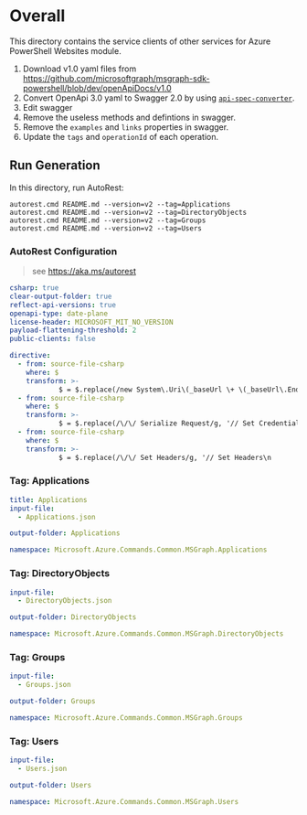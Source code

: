 # Overall
This directory contains the service clients of other services for Azure PowerShell Websites module.
1. Download v1.0 yaml files from https://github.com/microsoftgraph/msgraph-sdk-powershell/blob/dev/openApiDocs/v1.0
1. Convert OpenApi 3.0 yaml to Swagger 2.0 by using [`api-spec-converter`](https://www.npmjs.com/package/api-spec-converter).
1. Edit swagger
  1. Remove the useless methods and defintions in swagger.
  1. Remove the `examples` and `links` properties in swagger.
  1. Update the `tags` and `operationId` of each operation.

## Run Generation
In this directory, run AutoRest:
```
autorest.cmd README.md --version=v2 --tag=Applications
autorest.cmd README.md --version=v2 --tag=DirectoryObjects
autorest.cmd README.md --version=v2 --tag=Groups
autorest.cmd README.md --version=v2 --tag=Users
```

### AutoRest Configuration
> see https://aka.ms/autorest

``` yaml
csharp: true
clear-output-folder: true
reflect-api-versions: true
openapi-type: date-plane
license-header: MICROSOFT_MIT_NO_VERSION
payload-flattening-threshold: 2
public-clients: false

directive:
  - from: source-file-csharp
    where: $
    transform: >-
            $ = $.replace(/new System\.Uri\(_baseUrl \+ \(_baseUrl\.EndsWith\("\/"\) \? "" : "\/"\)\)/g, 'new System.Uri(_baseUrl + (_baseUrl.EndsWith("/") ? "" : "/") + Client.ApiVersion + "/")')
  - from: source-file-csharp
    where: $
    transform: >-
            $ = $.replace(/\/\/ Serialize Request/g, '// Set Credentials\n            if (Client.Credentials != null)\n            {\n                cancellationToken.ThrowIfCancellationRequested();\n                await Client.Credentials.ProcessHttpRequestAsync(_httpRequest, cancellationToken).ConfigureAwait(false);\n            }\n\n            // Serialize Request')
  - from: source-file-csharp
    where: $
    transform: >-
            $ = $.replace(/\/\/ Set Headers/g, '// Set Headers\n            if (Client.GenerateClientRequestId != null && Client.GenerateClientRequestId.Value)\n            {\n                _httpRequest.Headers.TryAddWithoutValidation("x-ms-client-request-id", System.Guid.NewGuid().ToString());\n            }\n            if (Client.AcceptLanguage != null)\n            {\n                if (_httpRequest.Headers.Contains("accept-language"))\n                {\n                    _httpRequest.Headers.Remove("accept-language");\n                }\n                _httpRequest.Headers.TryAddWithoutValidation("accept-language", Client.AcceptLanguage);\n            }')
```


### Tag: Applications
``` yaml $(tag) == 'Applications'
title: Applications
input-file:
  - Applications.json

output-folder: Applications

namespace: Microsoft.Azure.Commands.Common.MSGraph.Applications
```

### Tag: DirectoryObjects
``` yaml $(tag) == 'DirectoryObjects'
input-file:
  - DirectoryObjects.json

output-folder: DirectoryObjects

namespace: Microsoft.Azure.Commands.Common.MSGraph.DirectoryObjects

```

### Tag: Groups
``` yaml $(tag) == 'Groups'
input-file:
  - Groups.json

output-folder: Groups

namespace: Microsoft.Azure.Commands.Common.MSGraph.Groups

```

### Tag: Users
``` yaml $(tag) == 'Users'
input-file:
  - Users.json

output-folder: Users

namespace: Microsoft.Azure.Commands.Common.MSGraph.Users

```